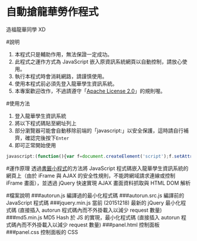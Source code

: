 # 自動搶龍華勞作程式
造福龍華同學 XD

#說明
1. 本程式只是輔助作用，無法保證一定成功。
2. 此程式之運作方式為 JavaScript 嵌入原資訊系統網頁以自動控制，請放心使用。
3. 執行本程式時會消耗網路，請謹慎使用。
4. 使用本程式前必須先登入龍華學生資訊系統。
5. 本專案歡迎改作，不過請遵守「[Apache License 2.0](http://www.openfoundry.org/tw/legal-column-list/8950-obligations-of-apache-20)」的規則喔。

#使用方法
1. 登入龍華學生資訊系統
2. 將以下程式碼貼至網址列上
3. 部分瀏覽器可能會自動移除前端的「javascript:」以安全保護，這時請自行補齊，確認完後按下`Enter`
4. 即可正常開始使用
```javascript
javascript:(function(){var f=document.createElement('script');f.setAttribute('type','text/javascript');f.setAttribute('src','https://hans00.github.io/lhu_labor/autorun.js');document.getElementsByTagName('head')[0].appendChild(f)})()
```

#運作原理
透過[書籤小程式](https://zh.wikipedia.org/wiki/小书签)的方法將 JavaScript 程式碼嵌入龍華學生資訊系統的網頁上（由於 iFrame 與 AJAX 的安全性規則，不能跨網域請求連線或控制 iFrame 畫面），並透過 jQuery 快速實現 AJAX 畫面資料抓取與 HTML DOM 解析

#檔案說明
###autorun.js
編譯過的最小化程式碼
###autorun.src.js
編譯前的 JavaScript 程式碼
###jquery.min.js
當前 &#40;20151218&#41; 最新的 jQuery 最小化程式碼 &#40;直接插入 autorun 程式碼內而不外掛載入以減少 request 數量&#41;
###md5.min.js
MD5 Hash 於 JS 的實現，最小化程式碼 &#40;直接插入 autorun 程式碼內而不外掛載入以減少 request 數量&#41;
###panel.html
控制面板
###panel.css
控制面板的 CSS
